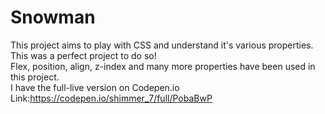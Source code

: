 # Snowman
This project aims to play with CSS and understand it's various properties.<br>
This was a perfect project to do so!<br>
Flex, position, align, z-index and many more properties have been used in this project.<br>
I have the full-live version on Codepen.io<br>
Link:https://codepen.io/shimmer_7/full/PobaBwP
